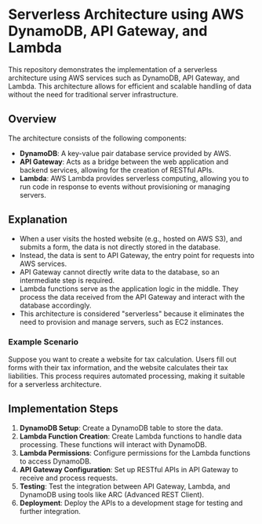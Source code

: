 
# Serverless Architecture using AWS DynamoDB, API Gateway, and Lambda

This repository demonstrates the implementation of a serverless architecture using AWS services such as DynamoDB, API Gateway, and Lambda. This architecture allows for efficient and scalable handling of data without the need for traditional server infrastructure.

## Overview

The architecture consists of the following components:

- **DynamoDB**: A key-value pair database service provided by AWS.
- **API Gateway**: Acts as a bridge between the web application and backend services, allowing for the creation of RESTful APIs.
- **Lambda**: AWS Lambda provides serverless computing, allowing you to run code in response to events without provisioning or managing servers.

## Explanation

- When a user visits the hosted website (e.g., hosted on AWS S3), and submits a form, the data is not directly stored in the database.
- Instead, the data is sent to API Gateway, the entry point for requests into AWS services.
- API Gateway cannot directly write data to the database, so an intermediate step is required.
- Lambda functions serve as the application logic in the middle. They process the data received from the API Gateway and interact with the database accordingly.
- This architecture is considered "serverless" because it eliminates the need to provision and manage servers, such as EC2 instances.

### Example Scenario

Suppose you want to create a website for tax calculation. Users fill out forms with their tax information, and the website calculates their tax liabilities. This process requires automated processing, making it suitable for a serverless architecture.

## Implementation Steps

1. **DynamoDB Setup**: Create a DynamoDB table to store the data.
2. **Lambda Function Creation**: Create Lambda functions to handle data processing. These functions will interact with DynamoDB.
3. **Lambda Permissions**: Configure permissions for the Lambda functions to access DynamoDB.
4. **API Gateway Configuration**: Set up RESTful APIs in API Gateway to receive and process requests.
5. **Testing**: Test the integration between API Gateway, Lambda, and DynamoDB using tools like ARC (Advanced REST Client).
6. **Deployment**: Deploy the APIs to a development stage for testing and further integration.
